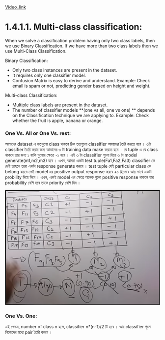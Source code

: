 [Video_link](https://www.youtube.com/watch?v=6_YvpI-oDIs&list=PLYwpaL_SFmcBhOEPwf5cFwqo5B-cP9G4P&index=7&ab_channel=5MinutesEngineering)

# 1.4.1.1. Multi-class classification:

When we solve a classification problem having only two class labels, then we use Binary Classification. If we have more than two class labels then we use Multi-Class Classification.

Binary Classification: 
- Only two class instances are present in the dataset.
- It requires only one classifier model.
- Confusion Matrix is easy to derive and understand.
Example: Check email is spam or not, predicting gender based on height and weight.

Multi-class Classification:
- Multiple class labels are present in the dataset.
- The number of classifier models **(one vs all, one vs one) ** depends on the Classification technique we are applying to. 
Example: Check whether the fruit is apple, banana or orange.

### One Vs. All or One Vs. rest: 

আমাদের dataset এ যতগুলো class থাকবে ঠিক ততগুলো classifier আমাদের তৈরি করতে হবে । ৩টা classifier তৈরি করার জন্য আমাদের ৩ টা training data  make করতে হবে । যে  tuple এ যে class থাকবে তার জন্য ১ বাকি গুলোর ক্ষেত্রে -১ হবে । এই ৩ টা classifier গুলো দিয়ে ৩ টা model generate(m1,m2,m3) হবে । এখন,  আমরা একটা test tuple(Fa1,Fa2,Fa3) classifier কে  দেই তাহলে তারা একটা response generate করবে । test tuple যেই particular class  কে belong করবে সেই  model এর positive output response করবে +১ হিসেবে আর সাথে একটা  probility দিয়ে দিবে । এখন, একই model এর ক্ষেত্রে অনেক গুলো positive response থাকলে যার probability বেশি হবে তাকে priority বেশি দিব । 

![Alt text](/Supervised_Learning/1.4_Support_Vector_Machine/image/image4.png)

### One Vs. One:
এই ক্ষেত্রে,  number of class n হলে,  classifier n*(n-1)/2 টি হবে ।  আর classifier গুলো নিজেদের মধ্যে pair তৈরি করবে । 


